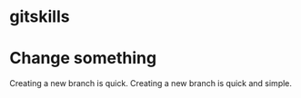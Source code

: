 # gitskills
# Change something
Creating a new branch is quick.
Creating a new branch is quick and simple.
